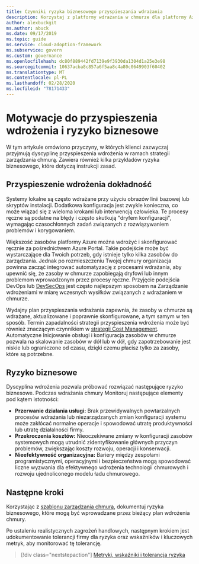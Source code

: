 ```yaml
---
title: Czynniki ryzyka biznesowego przyspieszania wdrażania
description: Korzystaj z platformy wdrażania w chmurze dla platformy Azure, aby zrozumieć ryzyko biznesowe dyscypliny wdrożenia, które mogą być używane w strategii ładu.
author: alexbuckgit
ms.author: abuck
ms.date: 09/17/2019
ms.topic: guide
ms.service: cloud-adoption-framework
ms.subservice: govern
ms.custom: governance
ms.openlocfilehash: dc80f889442fd7139e9f3930da1304d1a25e3e98
ms.sourcegitcommit: 10637acba8c857a6f5aa8c4a80c0649903f60402
ms.translationtype: MT
ms.contentlocale: pl-PL
ms.lasthandoff: 02/28/2020
ms.locfileid: "78171433"
---
```

# <a name="deployment-acceleration-motivations-and-business-risks"></a>Motywacje do przyspieszenia wdrożenia i ryzyko biznesowe

W tym artykule omówiono przyczyny, w których klienci zazwyczaj przyjmują dyscyplinę przyspieszenia wdrożenia w ramach strategii zarządzania chmurą. Zawiera również kilka przykładów ryzyka biznesowego, które dotyczą instrukcji zasad.

<!-- markdownlint-disable MD026 -->

## <a name="deployment-acceleration-relevancy"></a>Przyspieszenie wdrożenia dokładność

Systemy lokalne są często wdrażane przy użyciu obrazów linii bazowej lub skryptów instalacji. Dodatkowa konfiguracja jest zwykle konieczna, co może wiązać się z wieloma krokami lub interwencją człowieka. Te procesy ręczne są podatne na błędy i często skutkują "dryfem konfiguracji", wymagając czasochłonnych zadań związanych z rozwiązywaniem problemów i korygowaniem.

Większość zasobów platformy Azure można wdrożyć i skonfigurować ręcznie za pośrednictwem Azure Portal. Takie podejście może być wystarczające dla Twoich potrzeb, gdy istnieje tylko kilka zasobów do zarządzania. Jednak po rozmieszczeniu Twojej chmury organizacja powinna zacząć integrować automatyzację z procesami wdrażania, aby upewnić się, że zasoby w chmurze zapobiegają dryfowi lub innym problemom wprowadzonym przez procesy ręczne. Przyjęcie podejścia DevOps lub [DevSecOps](https://www.microsoft.com/en-us/securityengineering/devsecops) jest często najlepszym sposobem na Zarządzanie wdrożeniami w miarę wczesnych wysiłków związanych z wdrażaniem w chmurze.

<!-- "en-us" location is required for the URL above. -->

Wydajny plan przyspieszania wdrażania zapewnia, że zasoby w chmurze są wdrażane, aktualizowane i poprawnie skonfigurowane, a tym samym w ten sposób. Termin zapadalności strategii przyspieszenia wdrożenia może być również znaczącym czynnikiem w [strategii Cost Management](../cost-management/index.md). Automatyczne Inicjowanie obsługi i konfiguracja zasobów w chmurze pozwala na skalowanie zasobów w dół lub w dół, gdy zapotrzebowanie jest niskie lub ograniczone od czasu, dzięki czemu płacisz tylko za zasoby, które są potrzebne.

## <a name="business-risk"></a>Ryzyko biznesowe

Dyscyplina wdrożenia pozwala próbować rozwiązać następujące ryzyko biznesowe. Podczas wdrażania chmury Monitoruj następujące elementy pod kątem istotności:

- **Przerwanie działania usługi:** Brak przewidywalnych powtarzalnych procesów wdrażania lub niezarządzanych zmian konfiguracji systemu może zakłócać normalne operacje i spowodować utratę produktywności lub utratę działalności firmy.
- **Przekroczenia kosztów:** Nieoczekiwane zmiany w konfiguracji zasobów systemowych mogą utrudnić zidentyfikowanie głównych przyczyn problemów, zwiększając koszty rozwoju, operacji i konserwacji.
- **Nieefektywność organizacyjna:** Bariery między zespołami programistycznymi, operacyjnymi i bezpieczeństwa mogą spowodować liczne wyzwania dla efektywnego wdrożenia technologii chmurowych i rozwoju ujednoliconego modelu ładu chmurowego.

## <a name="next-steps"></a>Następne kroki

Korzystając z [szablonu zarządzania chmurą](./template.md), dokumentuj ryzyka biznesowego, które mogą być wprowadzane przez bieżący plan wdrożenia chmury.

Po ustaleniu realistycznych zagrożeń handlowych, następnym krokiem jest udokumentowanie tolerancji firmy dla ryzyka oraz wskaźników i kluczowych metryk, aby monitorować tę tolerancję.

> [!div class="nextstepaction"]
> [Metryki, wskaźniki i tolerancja ryzyka](./metrics-tolerance.md)
